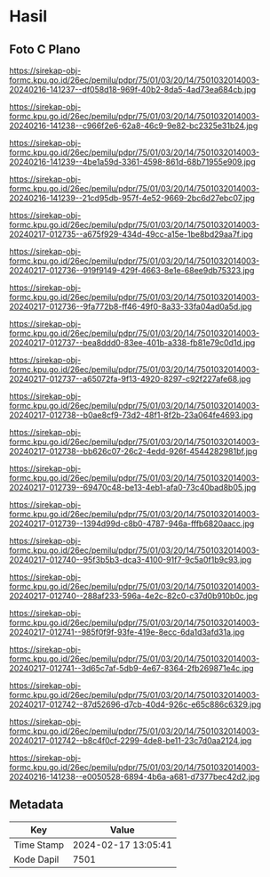 # Hasil

## Foto C Plano

https://sirekap-obj-formc.kpu.go.id/26ec/pemilu/pdpr/75/01/03/20/14/7501032014003-20240216-141237--df058d18-969f-40b2-8da5-4ad73ea684cb.jpg

https://sirekap-obj-formc.kpu.go.id/26ec/pemilu/pdpr/75/01/03/20/14/7501032014003-20240216-141238--c966f2e6-62a8-46c9-9e82-bc2325e31b24.jpg

https://sirekap-obj-formc.kpu.go.id/26ec/pemilu/pdpr/75/01/03/20/14/7501032014003-20240216-141239--4be1a59d-3361-4598-861d-68b71955e909.jpg

https://sirekap-obj-formc.kpu.go.id/26ec/pemilu/pdpr/75/01/03/20/14/7501032014003-20240216-141239--21cd95db-957f-4e52-9669-2bc6d27ebc07.jpg

https://sirekap-obj-formc.kpu.go.id/26ec/pemilu/pdpr/75/01/03/20/14/7501032014003-20240217-012735--a675f929-434d-49cc-a15e-1be8bd29aa7f.jpg

https://sirekap-obj-formc.kpu.go.id/26ec/pemilu/pdpr/75/01/03/20/14/7501032014003-20240217-012736--919f9149-429f-4663-8e1e-68ee9db75323.jpg

https://sirekap-obj-formc.kpu.go.id/26ec/pemilu/pdpr/75/01/03/20/14/7501032014003-20240217-012736--9fa772b8-ff46-49f0-8a33-33fa04ad0a5d.jpg

https://sirekap-obj-formc.kpu.go.id/26ec/pemilu/pdpr/75/01/03/20/14/7501032014003-20240217-012737--bea8ddd0-83ee-401b-a338-fb81e79c0d1d.jpg

https://sirekap-obj-formc.kpu.go.id/26ec/pemilu/pdpr/75/01/03/20/14/7501032014003-20240217-012737--a65072fa-9f13-4920-8297-c92f227afe68.jpg

https://sirekap-obj-formc.kpu.go.id/26ec/pemilu/pdpr/75/01/03/20/14/7501032014003-20240217-012738--b0ae8cf9-73d2-48f1-8f2b-23a064fe4693.jpg

https://sirekap-obj-formc.kpu.go.id/26ec/pemilu/pdpr/75/01/03/20/14/7501032014003-20240217-012738--bb626c07-26c2-4edd-926f-4544282981bf.jpg

https://sirekap-obj-formc.kpu.go.id/26ec/pemilu/pdpr/75/01/03/20/14/7501032014003-20240217-012739--69470c48-be13-4eb1-afa0-73c40bad8b05.jpg

https://sirekap-obj-formc.kpu.go.id/26ec/pemilu/pdpr/75/01/03/20/14/7501032014003-20240217-012739--1394d99d-c8b0-4787-946a-fffb6820aacc.jpg

https://sirekap-obj-formc.kpu.go.id/26ec/pemilu/pdpr/75/01/03/20/14/7501032014003-20240217-012740--95f3b5b3-dca3-4100-91f7-9c5a0f1b9c93.jpg

https://sirekap-obj-formc.kpu.go.id/26ec/pemilu/pdpr/75/01/03/20/14/7501032014003-20240217-012740--288af233-596a-4e2c-82c0-c37d0b910b0c.jpg

https://sirekap-obj-formc.kpu.go.id/26ec/pemilu/pdpr/75/01/03/20/14/7501032014003-20240217-012741--985f0f9f-93fe-419e-8ecc-6da1d3afd31a.jpg

https://sirekap-obj-formc.kpu.go.id/26ec/pemilu/pdpr/75/01/03/20/14/7501032014003-20240217-012741--3d65c7af-5db9-4e67-8364-2fb269871e4c.jpg

https://sirekap-obj-formc.kpu.go.id/26ec/pemilu/pdpr/75/01/03/20/14/7501032014003-20240217-012742--87d52696-d7cb-40d4-926c-e65c886c6329.jpg

https://sirekap-obj-formc.kpu.go.id/26ec/pemilu/pdpr/75/01/03/20/14/7501032014003-20240217-012742--b8c4f0cf-2299-4de8-be11-23c7d0aa2124.jpg

https://sirekap-obj-formc.kpu.go.id/26ec/pemilu/pdpr/75/01/03/20/14/7501032014003-20240216-141238--e0050528-6894-4b6a-a681-d7377bec42d2.jpg


## Metadata

| Key        | Value               |
| ---------- | ------------------- |
| Time Stamp | 2024-02-17 13:05:41 |
| Kode Dapil | 7501                |



